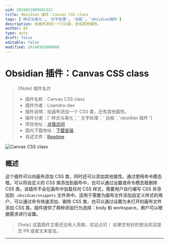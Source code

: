```yaml
---
uid: 2024052909041322
title: Obsidian 插件：Canvas CSS class
tags: ['样式与美化', '文字处理', '白板', 'obsidian插件']
description: 给画布添加一个CSS类，还有其他属性。
author: AI
type: auto
draft: false
editable: false
modified: 20240101000000
---
```


# Obsidian 插件：Canvas CSS class

> [!Note] 插件名片
> - 插件名称：Canvas CSS class
> - 插件作者：Lisandra-dev
> - 插件说明：给画布添加一个 CSS 类，还有其他属性。
> - 插件分类：[' 样式与美化 ', ' 文字处理 ', ' 白板 ', 'obsidian 插件 ']
> - 项目地址：[点我访问](https://github.com/Lisandra-dev/obsidian-canvas-css-class)
> - 国内下载地址：[下载安装](https://pkmer.cn/products/plugin/pluginMarket/?canvas-css-class)
> - 自述文件：[Readme](https://ghproxy.net/https://raw.githubusercontent.com/Mara-Li/obsidian-canvas-css-class/master/README.md)

![Canvas CSS class](https://cdn.pkmer.cn/covers/canvas-css-class.png!pkmer)

## 概述

这个插件可以向画布添加 CSS 类，同时还可以添加其他属性。通过使用命令模态框，可以将自定义的 CSS 类添加到画布中，也可以通过设置或命令模态框删除 CSS 类。该插件不会在画布中加载任何 CSS 样式，需要用户自行编写 CSS 并添加到 `.obsidian/snippets` 文件夹中。适用于需要为画布文件添加自定义样式的用户，可以通过命令快速添加、删除 CSS 类，也可以通过设置为未打开的画布文件添加 CSS 类。插件提供了两种添加行为选择：body 和 workspace，用户可以根据需求进行设置。

> [!help]
> 这篇插件文章还没有人贡献，欢迎占坑！
> 如果您有好的想法欢迎提交 PR 或者文末留言。

---



